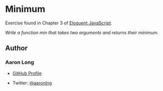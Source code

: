 # Minimum

Exercise found in Chapter 3 of [Eloquent JavaScript](https://eloquentjavascript.net/).

*Write a function min that takes two arguments and returns their minimum.*

## Author

### Aaron Long

- [GitHub Profile](https://github.com/aaronlng/)

- Twitter: [@aaronlng](https://twitter.com/aaronlng)
